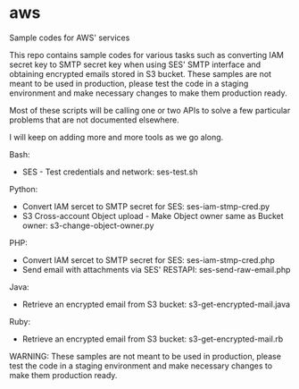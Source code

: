 # aws
Sample codes for AWS' services

This repo contains sample codes for various tasks such as converting IAM secret key to SMTP secret key when using SES' SMTP interface and obtaining encrypted emails stored in S3 bucket. These samples are not meant to be used in production, please test the code in a staging environment and make necessary changes to make them production ready.

Most of these scripts will be calling one or two APIs to solve a few particular problems that are not documented elsewhere.
 
I will keep on adding more and more tools as we go along.

Bash:
- SES - Test credentials and network: ses-test.sh

Python:
- Convert IAM sercet to SMTP secret for SES: ses-iam-stmp-cred.py
- S3 Cross-account Object upload - Make Object owner same as Bucket owner: s3-change-object-owner.py

PHP:
- Convert IAM sercet to SMTP secret for SES: ses-iam-stmp-cred.php
- Send email with attachments via SES' RESTAPI: ses-send-raw-email.php

Java:
- Retrieve an encrypted email from S3 bucket: s3-get-encrypted-mail.java

Ruby:
- Retrieve an encrypted email from S3 bucket: s3-get-encrypted-mail.rb

WARNING: These samples are not meant to be used in production, please test the code in a staging environment and make
 necessary changes to make them production ready.
